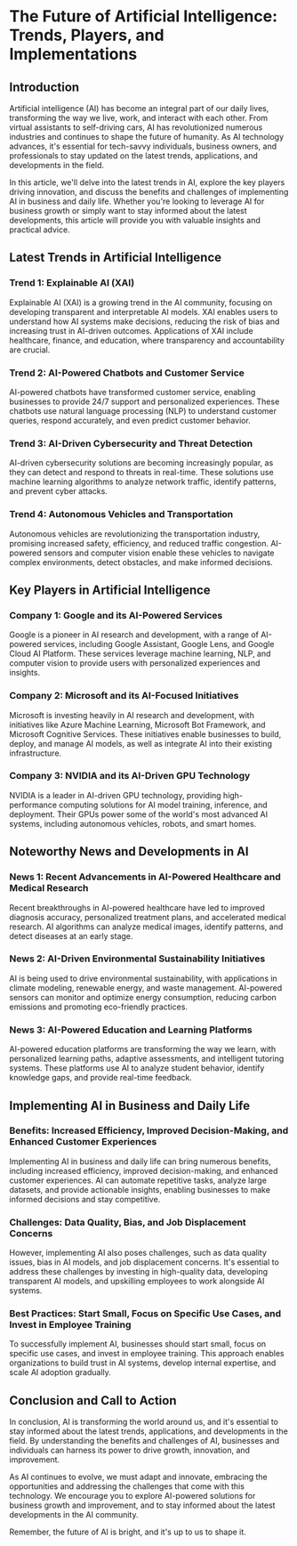 **The Future of Artificial Intelligence: Trends, Players, and Implementations**
====================================================================

**Introduction**
---------------

Artificial intelligence (AI) has become an integral part of our daily lives, transforming the way we live, work, and interact with each other. From virtual assistants to self-driving cars, AI has revolutionized numerous industries and continues to shape the future of humanity. As AI technology advances, it's essential for tech-savvy individuals, business owners, and professionals to stay updated on the latest trends, applications, and developments in the field.

In this article, we'll delve into the latest trends in AI, explore the key players driving innovation, and discuss the benefits and challenges of implementing AI in business and daily life. Whether you're looking to leverage AI for business growth or simply want to stay informed about the latest developments, this article will provide you with valuable insights and practical advice.

**Latest Trends in Artificial Intelligence**
------------------------------------------

### Trend 1: Explainable AI (XAI)

Explainable AI (XAI) is a growing trend in the AI community, focusing on developing transparent and interpretable AI models. XAI enables users to understand how AI systems make decisions, reducing the risk of bias and increasing trust in AI-driven outcomes. Applications of XAI include healthcare, finance, and education, where transparency and accountability are crucial.

### Trend 2: AI-Powered Chatbots and Customer Service

AI-powered chatbots have transformed customer service, enabling businesses to provide 24/7 support and personalized experiences. These chatbots use natural language processing (NLP) to understand customer queries, respond accurately, and even predict customer behavior.

### Trend 3: AI-Driven Cybersecurity and Threat Detection

AI-driven cybersecurity solutions are becoming increasingly popular, as they can detect and respond to threats in real-time. These solutions use machine learning algorithms to analyze network traffic, identify patterns, and prevent cyber attacks.

### Trend 4: Autonomous Vehicles and Transportation

Autonomous vehicles are revolutionizing the transportation industry, promising increased safety, efficiency, and reduced traffic congestion. AI-powered sensors and computer vision enable these vehicles to navigate complex environments, detect obstacles, and make informed decisions.

**Key Players in Artificial Intelligence**
-----------------------------------------

### Company 1: Google and its AI-Powered Services

Google is a pioneer in AI research and development, with a range of AI-powered services, including Google Assistant, Google Lens, and Google Cloud AI Platform. These services leverage machine learning, NLP, and computer vision to provide users with personalized experiences and insights.

### Company 2: Microsoft and its AI-Focused Initiatives

Microsoft is investing heavily in AI research and development, with initiatives like Azure Machine Learning, Microsoft Bot Framework, and Microsoft Cognitive Services. These initiatives enable businesses to build, deploy, and manage AI models, as well as integrate AI into their existing infrastructure.

### Company 3: NVIDIA and its AI-Driven GPU Technology

NVIDIA is a leader in AI-driven GPU technology, providing high-performance computing solutions for AI model training, inference, and deployment. Their GPUs power some of the world's most advanced AI systems, including autonomous vehicles, robots, and smart homes.

**Noteworthy News and Developments in AI**
-----------------------------------------

### News 1: Recent Advancements in AI-Powered Healthcare and Medical Research

Recent breakthroughs in AI-powered healthcare have led to improved diagnosis accuracy, personalized treatment plans, and accelerated medical research. AI algorithms can analyze medical images, identify patterns, and detect diseases at an early stage.

### News 2: AI-Driven Environmental Sustainability Initiatives

AI is being used to drive environmental sustainability, with applications in climate modeling, renewable energy, and waste management. AI-powered sensors can monitor and optimize energy consumption, reducing carbon emissions and promoting eco-friendly practices.

### News 3: AI-Powered Education and Learning Platforms

AI-powered education platforms are transforming the way we learn, with personalized learning paths, adaptive assessments, and intelligent tutoring systems. These platforms use AI to analyze student behavior, identify knowledge gaps, and provide real-time feedback.

**Implementing AI in Business and Daily Life**
---------------------------------------------

### Benefits: Increased Efficiency, Improved Decision-Making, and Enhanced Customer Experiences

Implementing AI in business and daily life can bring numerous benefits, including increased efficiency, improved decision-making, and enhanced customer experiences. AI can automate repetitive tasks, analyze large datasets, and provide actionable insights, enabling businesses to make informed decisions and stay competitive.

### Challenges: Data Quality, Bias, and Job Displacement Concerns

However, implementing AI also poses challenges, such as data quality issues, bias in AI models, and job displacement concerns. It's essential to address these challenges by investing in high-quality data, developing transparent AI models, and upskilling employees to work alongside AI systems.

### Best Practices: Start Small, Focus on Specific Use Cases, and Invest in Employee Training

To successfully implement AI, businesses should start small, focus on specific use cases, and invest in employee training. This approach enables organizations to build trust in AI systems, develop internal expertise, and scale AI adoption gradually.

**Conclusion and Call to Action**
-------------------------------

In conclusion, AI is transforming the world around us, and it's essential to stay informed about the latest trends, applications, and developments in the field. By understanding the benefits and challenges of AI, businesses and individuals can harness its power to drive growth, innovation, and improvement.

As AI continues to evolve, we must adapt and innovate, embracing the opportunities and addressing the challenges that come with this technology. We encourage you to explore AI-powered solutions for business growth and improvement, and to stay informed about the latest developments in the AI community.

Remember, the future of AI is bright, and it's up to us to shape it.